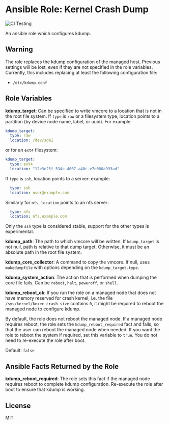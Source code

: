 
# Ansible Role: Kernel Crash Dump
![CI Testing](https://github.com/linux-system-roles/kdump/workflows/tox/badge.svg)

An ansible role which configures kdump.

## Warning

The role replaces the kdump configuration of the managed
host. Previous settings will be lost, even if they are not specified
in the role variables. Currently, this includes replacing at least the
following configuration file:

* `/etc/kdump.conf`

## Role Variables

**kdump_target**: Can be specified to write vmcore to a location that is not in
the root file system. If `type` is `raw` or a filesystem type, location points
to a partition (by device node name, label, or uuid). For example:

```yaml
kdump_target:
  type: raw
  location: /dev/sda1
```

or for an `ext4` filesystem:

```yaml
kdump_target:
  type: ext4
  location: "12e3e25f-534e-4007-a40c-e7e080a933ad"
```

If `type` is `ssh`, location points to a server:
example:

```yaml
  type: ssh
  location: user@example.com
```

Similarly for `nfs`, `location` points to an nfs server:

```yaml
  type: nfs
  location: nfs.example.com
```

Only the `ssh` type is considered stable, support for the other types
is experimental.

**kdump_path**: The path to which vmcore will be written. If `kdump_target` is not
null, path is relative to that dump target. Otherwise, it must be an absolute
path in the root file system.

**kdump_core_collector**: A command to copy the vmcore. If null, uses `makedumpfile`
with options depending on the `kdump_target.type`.

**kdump_system_action**:
  The action that is performed when dumping the core file fails. Can be
  `reboot`, `halt`, `poweroff`, or `shell`.

**kdump_reboot_ok**: If you run the role on a managed node that does not have
memory reserved for crash kernel, i.e. the file `/sys/kernel/kexec_crash_size`
contains `0`, it might be required to reboot the managed node to configure kdump.

By default, the role does not reboot the managed node. If a managed node
requires reboot, the role sets the `kdump_reboot_required` fact and fails, so
that the user can reboot the managed node when needed. If you want the role to
reboot the system if required, set this variable to `true`. You do not need to
re-execute the role after boot.

Default: `false`

## Ansible Facts Returned by the Role

**kdump_reboot_required**: The role sets this fact if the managed node requires
reboot to complete kdump configuration. Re-execute the role after boot to ensure
that kdump is working.

## License

MIT
